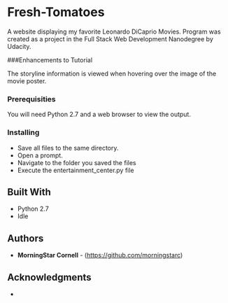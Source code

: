 # Fresh-Tomatoes

A website displaying my favorite Leonardo DiCaprio Movies.  Program was created as a project in the Full Stack Web Development Nanodegree by Udacity.

###Enhancements to Tutorial

The storyline information is viewed when hovering over the image of the movie poster.

### Prerequisities

You will need Python 2.7 and a web browser to view the output.

### Installing

* Save all files to the same directory.
* Open a prompt.
* Navigate to the folder you saved the files
* Execute the entertainment_center.py file

## Built With

* Python 2.7
* Idle

## Authors

* **MorningStar Cornell** - (https://github.com/morningstarc)

## Acknowledgments

* 

